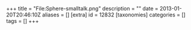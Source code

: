 +++
title = "File:Sphere-smalltalk.png"
description = ""
date = 2013-01-20T20:46:10Z
aliases = []
[extra]
id = 12832
[taxonomies]
categories = []
tags = []
+++


